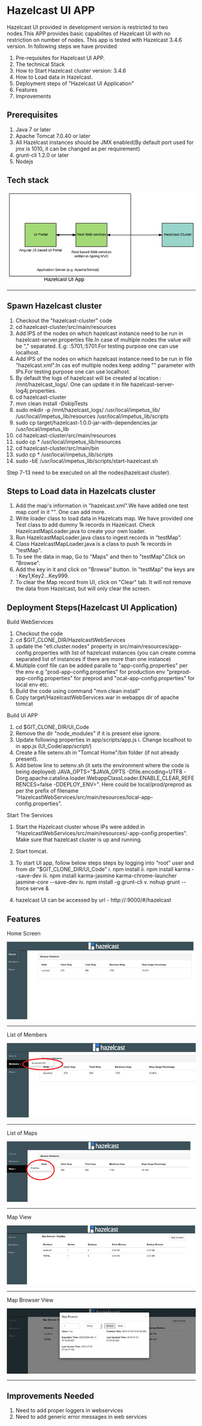 Hazelcast UI APP
=============

Hazelcast UI provided in development version is restricted to two nodes.This APP provides basic capabilites of Hazelcast UI with no restriction on number of nodes.
This app is tested with Hazelcast 3.4.6 version.
In following steps we have provided 
1. Pre-requisites for Hazelcast UI APP. 
2. The technical Stack
3. How to Start Hazelcast cluster version: 3.4.6
4. How to Load data in Hazelcast.
5. Deployment steps of "Hazelcast UI Application" 
6. Features
7. Improvements

Prerequisites
-------------

1. Java 7 or later
2. Apache Tomcat 7.0.40 or later
3. All Hazelcast instances should be JMX enabled(By default port used for jmx is 1010, it can be changed as per requirement)
4. grunt-cli 1.2.0 or later
5. Nodejs

Tech stack
-------------
![ts](/images/Tech_stack.png)
***

Spawn Hazelcast cluster
------------------------
1. Checkout the "hazelcast-cluster" code
2. cd hazelcast-cluster/src/main/resources
3. Add IPS of the nodes on which hazelcast instance need to be run in hazelcast-server.properties file.In case of multiple nodes the value will be "," separated. E.g: <Node-1 ip>:5701,<Node-2 IP>:5701.For testing purpose one can use localhost.
3. Add IPS of the nodes on which hazelcast instance need to be run in file "hazelcast.xml".In cas eof multiple nodes keep adding "<member>" parameter with IPs.For testing purpose one can use localhost.
4. By default the logs of hazelcast will be created al location : /mnt/hazelcast_logs/. One can update it in file hazelcast-server-log4j.properties.
5. cd hazelcast-cluster
6. mvn clean install -DskipTests
7. sudo mkdir -p /mnt/hazelcast_logs/ /usr/local/impetus_lib/ /usr/local/impetus_lib/resources /usr/local/impetus_lib/scripts
8. sudo cp target/hazelcast-1.0.0-jar-with-dependencies.jar /usr/local/impetus_lib
9. cd hazelcast-cluster/src/main/resources
10. sudo cp * /usr/local/impetus_lib/resources
11. cd hazelcast-cluster/src/main/bin
12. sudo cp * /usr/local/impetus_lib/scripts
13. sudo -bE /usr/local/impetus_lib/scripts/start-hazelcast.sh

Step 7-13 need to be executed on all the nodes(hazelcast cluster).

Steps to Load data in Hazelcats cluster
----------------------------------------

1. Add the map's information in "hazelcast.xml".We have added one test map conf in it "<map name="testMap">". One can add more.
2. Write loader class to load data in Hazelcats map. We have provided one Test class to add dummy 1k records in Hazelcast. Check HazelcastMapLoader.java to create your own loader.
3. Run HazelcastMapLoader.java class to ingest records in "testMap".
4. Class HazelcastMapLoader.java is a class to push 1k records in "testMap".
5. To see the data in map, Go to "Maps" and then to "testMap".Click on "Browse".
6. Add the key in it and click on "Browse" button. In "testMap" the keys are : Key1,Key2...Key999.
7. To clear the Map record from UI, click on "Clear" tab. It will not remove the data from Hazelcast, but will only clear the screen.

Deployment Steps(Hazelcast UI Application)
----------------

Build WebServices

1. Checkout the code
2. cd $GIT_CLONE_DIR/HazelcastWebServices
3. update the "etl.cluster.nodes" property in src/main/resources/app-config.properties with list of hazelcast instances (you can create comma separated list of instances if there are more than one instance)
4. Multiple conf file can be added paralle to "app-config.properties" per the env e.g "prod-app-config.properties" for production env "preprod-app-config.properties" for preprod and "ocal-app-config.properties" for local env etc.
4. Build the code using command "mvn clean install"
5. Copy target/HazelcastWebServices.war in webapps dir of apache tomcat

Build UI APP

1. cd $GIT_CLONE_DIR/UI_Code
2. Remove the dir "node_modules" if it is present else ignore.
3. Update following properties in app/scripts/app.js
   i. Change localhost to <IP of the node> in app.js (UI_Code/app/script/)
4. Create a file setenv.sh in "Tomcat Home"/bin folder (if not already present).
5. Add below line to setenv.sh (it sets the environment where the code is being deployed)
JAVA_OPTS="$JAVA_OPTS -Dfile.encoding=UTF8 -Dorg.apache.catalina.loader.WebappClassLoader.ENABLE_CLEAR_REFERENCES=false -DDEPLOY_ENV=<env>". Here <env> could be local/prod/preprod as per the prefix of filename "HazelcastWebServices/src/main/resources/local-app-config.properties". 

Start The Services

1. Start the Hazelcast cluster whose IPs were added in "HazelcastWebServices/src/main/resources/<env>-app-config.properties". Make sure that hazelcast cluster is up and running.
2. Start tomcat.
3. To start UI app, follow below steps steps by logging into "root" user and from dir "$GIT_CLONE_DIR/UI_Code"
    i. npm install
    ii. npm install karma --save-dev
    iii. npm install karma-jasmine karma-chrome-launcher jasmine-core --save-dev
    iv. npm install -g grunt-cli
    v. nohup grunt --force serve &
    
4. hazelcast UI can be accessed by url - http://<IP Address>:9000/#/hazelcast


Features
--------

Home Screen


![home](/images/Home_Screen.png)
***

List of Members


![members](/images/List_Members.png)
***

List of Maps


![maps](/images/List_Maps.png)
***

Map View

![mapview](/images/Map_Screen.png)
***

Map Browser View

![mapbrowser](/images/Map_Browser.png)
***


Improvements Needed
---------------------
1. Need to add proper loggers in webservices
2. Need to add generic error messages in web services 

